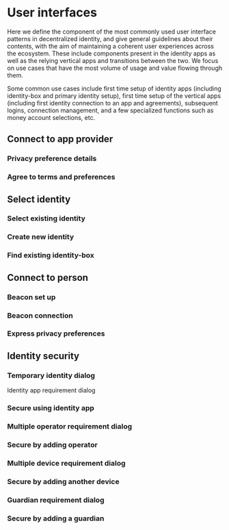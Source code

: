 # User interfaces

Here we define the component of the most commonly used user interface patterns in decentralized identity, and give general guidelines about their contents, with the aim of maintaining a coherent user experiences across the ecosystem. These include components present in the identity apps as well as the relying vertical apps and transitions between the two. We focus on use cases that have the most volume of usage and value flowing through them.

Some common use cases include first time setup of identity apps (including identity-box and primary identity setup), first time setup of the vertical apps (including first identity connection to an app and agreements), subsequent logins, connection management, and a few specialized functions such as money account selections, etc.

## Connect to app provider

### Privacy preference details

### Agree to terms and preferences

## Select identity

### Select existing identity

### Create new identity

### Find existing identity-box

## Connect to person

### Beacon set up

### Beacon connection

### Express privacy preferences

## Identity security

### Temporary identity dialog

Identity app requirement dialog

### Secure using identity app

### Multiple operator requirement dialog

### Secure by adding operator

### Multiple device requirement dialog

### Secure by adding another device

### Guardian requirement dialog

### Secure by adding a guardian
